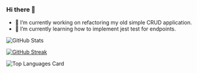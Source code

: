 ### Hi there 👋

<!--
**mustafasaif/mustafasaif** is a ✨ _special_ ✨ repository because its `README.md` (this file) appears on your GitHub profile.

Here are some ideas to get you started:

- 🔭 I’m currently working on ...
- 🌱 I’m currently learning ...
- 👯 I’m looking to collaborate on ...
- 🤔 I’m looking for help with ...
- 💬 Ask me about ...
- 📫 How to reach me: ...
- 😄 Pronouns: ...
- ⚡ Fun fact: ...
-->

- 🔭 I’m currently working on refactoring my old simple CRUD application.
- 🌱 I’m currently learning how to implement jest test for endpoints.

![GitHub Stats](https://github-readme-stats.vercel.app/api?username=mustafasaif&count_private=true&show_icons=true&theme=dracula)

[![GitHub Streak](http://github-readme-streak-stats.herokuapp.com?user=mustafasaif&theme=dracula&date_format=j%20M%5B%20Y%5D&ring=DDDDDD&fire=DD2727)](https://git.io/streak-stats)

![Top Languages Card](https://github-readme-stats.vercel.app/api/top-langs/?username=mustafasaif&theme=dracula)
